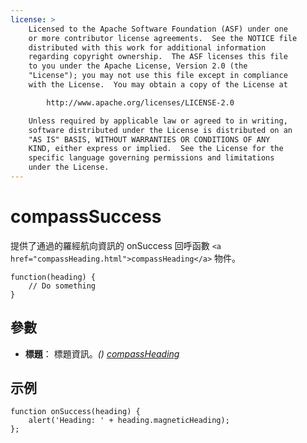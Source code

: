 ```yaml
---
license: >
    Licensed to the Apache Software Foundation (ASF) under one
    or more contributor license agreements.  See the NOTICE file
    distributed with this work for additional information
    regarding copyright ownership.  The ASF licenses this file
    to you under the Apache License, Version 2.0 (the
    "License"); you may not use this file except in compliance
    with the License.  You may obtain a copy of the License at

        http://www.apache.org/licenses/LICENSE-2.0

    Unless required by applicable law or agreed to in writing,
    software distributed under the License is distributed on an
    "AS IS" BASIS, WITHOUT WARRANTIES OR CONDITIONS OF ANY
    KIND, either express or implied.  See the License for the
    specific language governing permissions and limitations
    under the License.
---
```


# compassSuccess

提供了通過的羅經航向資訊的 onSuccess 回呼函數 `<a href="compassHeading.html">compassHeading</a>` 物件。

    function(heading) {
        // Do something
    }
    

## 參數

*   **標題**： 標題資訊。*() <a href="compassHeading.html">compassHeading</a>*

## 示例

    function onSuccess(heading) {
        alert('Heading: ' + heading.magneticHeading);
    };